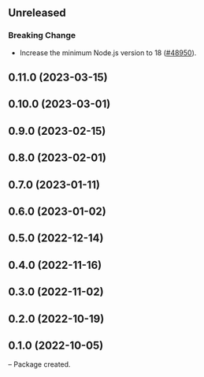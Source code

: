 <!-- Learn how to maintain this file at https://github.com/WordPress/gutenberg/tree/HEAD/packages#maintaining-changelogs. -->

## Unreleased

### Breaking Change

-   Increase the minimum Node.js version to 18 ([#48950](https://github.com/WordPress/gutenberg/pull/48950)).

## 0.11.0 (2023-03-15)

## 0.10.0 (2023-03-01)

## 0.9.0 (2023-02-15)

## 0.8.0 (2023-02-01)

## 0.7.0 (2023-01-11)

## 0.6.0 (2023-01-02)

## 0.5.0 (2022-12-14)

## 0.4.0 (2022-11-16)

## 0.3.0 (2022-11-02)

## 0.2.0 (2022-10-19)

## 0.1.0 (2022-10-05)

– Package created.
